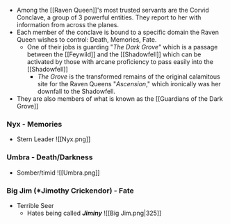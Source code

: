 - Among the [[Raven Queen]]'s most trusted servants are the Corvid Conclave, a group of 3 powerful entities. They report to her with information from across the planes.
- Each member of the conclave is bound to a specific domain the Raven Queen wishes to control: Death, Memories, Fate.
	- One of their jobs is guarding  "*The Dark Grove*" which is a passage between the [[Feywild]] and the [[Shadowfell]] which can be activated by those with arcane proficiency to pass easily into the [[Shadowfell]]
		- *The Grove* is the transformed remains of the original calamitous site for the Raven Queens "*Ascension*," which ironically was her downfall to the Shadowfell. 
- They are also members of what is known as the [[Guardians of the Dark Grove]]

### **Nyx** - Memories
- Stern Leader
![[Nyx.png]]
### **Umbra** - Death/Darkness 
- Somber/timid 
![[Umbra.png]]
### **Big Jim** (*Jimothy Crickendor) - Fate
- Terrible Seer 
	-  Hates being called ***Jiminy***
![[Big Jim.png|325]]
